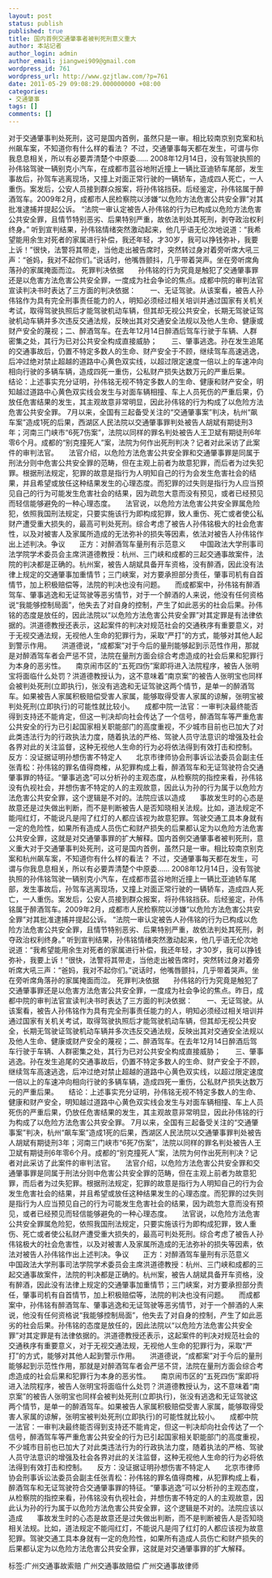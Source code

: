 ```yaml
---
layout: post
status: publish
published: true
title: 国内首例交通肇事者被判死刑意义重大
author: 本站记者
author_login: admin
author_email: jiangwei909@gmail.com
wordpress_id: 761
wordpress_url: http://www.gzjtlaw.com/?p=761
date: 2011-05-29 09:08:29.000000000 +08:00
categories:
- 交通肇事
tags: []
comments: []
---
```

对于交通肇事判处死刑，这可是国内首例，虽然只是一审。相比较南京别克案和杭州飙车案，不知道你有什么样的看法？ 不过，交通肇事每天都在发生，可谓与你我息息相关，所以有必要弄清楚个中原委&hellip;&hellip; 2008年12月14日，没有驾驶执照的孙伟铭驾驶一辆别克小汽车，在成都市蓝谷地附近撞上一辆比亚迪轿车尾部，发生事故后，孙驾车逃离现场，又撞上对面正常行驶的一辆轿车，造成四人死亡，一人重伤。案发后，公安人员接到群众报案，将孙伟铭挡获。后经鉴定，孙伟铭属于醉酒驾车。2009年2月，成都市人民检察院以涉嫌&ldquo;以危险方法危害公共安全罪&rdquo;对其批准逮捕并提起公诉。 &ldquo;法院一审认定被告人孙伟铭的行为已构成以危险方法危害公共安全罪，且情节特别恶劣、后果特别严重，故依法判处其死刑，剥夺政治权利终身。&rdquo; 听到宣判结果，孙伟铭情绪突然激动起来，他几乎语无伦次地说道：&ldquo;我希望能用余生对死者的家属进行补偿，我还年轻，才30岁，我可以挣钱弥补，我要上诉！&rdquo;很快，法警将其带走，当他走出被告席时，突然转过身对着旁听席大吼三声：&ldquo;爸妈，我对不起你们。&rdquo;说话时，他嘴唇颤抖，几乎带着哭声。坐在旁听席角落孙的家属掩面而泣。 死罪判决依据　　孙伟铭的行为究竟是触犯了交通肇事罪还是以危害方法危害公共安全罪，一度成为社会争论的焦点。成都中院的审判法官宣读判决书时表达了三方面的判决依据：　　一、无证驾驶。从该案看，被告人孙伟铭作为具有完全刑事责任能力的人，明知必须经过相关培训并通过国家有关机关考试，取得驾驶执照后才能驾驶机动车辆，但其却无视公共安全，长期无驾驶证驾驶机动车辆并多次违反交通法规，反映出其对交通安全法规以及他人生命、健康或财产安全的蔑视；二、醉酒驾车。在去年12月14日醉酒后驾车行驶于车辆、人群密集之处，其行为已对公共安全构成直接威胁；　　三、肇事逃逸。孙在发生追尾的交通事故后，仍置不特定多数人的生命、财产安全于不顾，继续驾车高速逃逸，后冲过绝对禁止超越的道路中心黄色双实线，以超过限定速度一倍以上的车速冲向相向行驶的多辆车辆，造成四死一重伤，公私财产损失达数万元的严重后果。　　结论：上述事实充分证明，孙伟铭无视不特定多数人的生命、健康和财产安全，明知越过道路中心黄色双实线会发生与对面车辆相撞、车上人员死伤的严重后果，仍放任危害结果的发生，其主观故意非常明显，因此孙伟铭的行为构成了以危险方法危害公共安全罪。 7月以来，全国有三起备受关注的&ldquo;交通肇事案&rdquo;判决，杭州&ldquo;飙车案&rdquo;造成1死的后果，西湖区人民法院以交通肇事罪判处被告人胡斌有期徒刑3年；河南三门峡市&ldquo;6死7伤案&rdquo;，法院以同样的罪名判处被告人王卫斌有期徒刑6年零6个月。成都的&ldquo;别克撞死人&rdquo;案，法院为何作出死刑判决？记者对此采访了此案件的审判法官。　　法官介绍，以危险方法危害公共安全罪和交通肇事罪是同属于刑法分则中危害公共安全罪的范畴，但在主观上前者为故意犯罪，而后者为过失犯罪。根据刑法规定，犯罪的故意是指行为人明知自己的行为会发生危害社会的结果，并且希望或放任这种结果发生的心理态度。而犯罪的过失则是指行为人应当预见自己的行为可能发生危害社会的结果，因为疏忽大意而没有预见，或者已经预见而轻信能够避免的一种心理态度。　　法官说，以危险方法危害公共安全罪属危险犯，依照我国刑法规定，只要实施该行为即构成犯罪，致人重伤、死亡或者使公私财产遭受重大损失的，最高可判处死刑。综合考虑了被告人孙伟铭极大的社会危害性，以及对被害人及家属所造成的无法弥补的损失等因素，依法对被告人孙伟铭作出上述判决。争议　　正方：对醉酒驾车量刑有示范意义　　中国政法大学刑事司法学院学术委员会主席洪道德教授：杭州、三门峡和成都的三起交通事故案件，法院的判决都是正确的。杭州案，被告人胡斌具备开车资格，没有醉酒，因此没有法律上规定的交通肇事加重情节；三门峡案，对方要承担部分责任，肇事司机有自首情节，加上积极赔偿等，法院的判决也没有问题。　　而成都案中，孙伟铭有醉酒驾车、肇事逃逸和无证驾驶等恶劣情节，对于一个醉酒的人来说，他没有任何资格说&ldquo;我能够控制局面&rdquo;，他失去了对自身的控制，产生了如此恶劣的社会后果。孙伟铭的态度是放任的，因此法院以&ldquo;以危险方法危害公共安全罪&rdquo;对其定罪是有法律依据的。洪道德教授还表示，这起案件的判决对规范社会的交通秩序有重要意义，对于无视交通法规，无视他人生命的犯罪行为，采取&ldquo;严打&rdquo;的方式，能够对其他人起到警示作用。　　洪道德说，&ldquo;成都案&rdquo;对于今后的量刑能够起到示范性作用，那就是对醉酒驾车者会严惩不贷，法院在量刑方面会综合考虑造成的社会后果和犯罪行为本身的恶劣性。　　南京闹市区的&ldquo;五死四伤&rdquo;案即将进入法院程序，被告人张明宝将面临什么处罚？洪道德教授认为，这不意味着&ldquo;南京案&rdquo;的被告人张明宝也同样会被判处死刑(立即执行)，张没有逃逸和无证驾驶这两个情节，是单一的醉酒驾车。如果被告人家属积极赔偿受害人家属，能够取得受害人家属的谅解，张明宝被判处死刑(立即执行)的可能性就比较小。　　成都中院一法官：一审判决最终能否得到支持还不能肯定，但这一判决却向社会传达了一个信号，醉酒驾车等严重危害公共安全的行为已引起国家相关职能部门的高度重视，不少城市目前也已加大了对此类违法行为的行政执法力度，随着执法的严格、驾驶人员守法意识的增强及社会各界对此的关注监督，这种无视他人生命的行为必将依法得到有效打击和控制。　　反方：没证据证明孙想伤害不特定人　　北京市律师协会刑事诉讼法委员会副主任张青松：孙伟铭的罪名值得商榷，从犯罪构成上看，醉酒驾车和无证驾驶符合交通肇事罪的特征。&ldquo;肇事逃逸&rdquo;可以分析孙的主观态度，从检察院的指控来看，孙伟铭没有仇视社会，并想伤害不特定的人的主观故意，因此认为孙的行为属于以危险方法危害公共安全罪，这个逻辑是不对的。法院应该以造成　　事故发生时的心态是故意还是过失做出判断，而不是判断被告人是否知晓相关法规。比如，道法规定不能闯红灯，不能说凡是闯了红灯的人都应该视为故意犯罪。驾驶交通工具本身就有一定的危险性，如果所有造成人员伤亡和财产损失的后果都认定为以危险方法危害公共安全罪，这就是对交通肇事罪的扩大解释。国内首例交通肇事者被判死刑，意义重大对于交通肇事判处死刑，这可是国内首例，虽然只是一审。相比较南京别克案和杭州飙车案，不知道你有什么样的看法？ 不过，交通肇事每天都在发生，可谓与你我息息相关，所以有必要弄清楚个中原委&hellip;&hellip; 2008年12月14日，没有驾驶执照的孙伟铭驾驶一辆别克小汽车，在成都市蓝谷地附近撞上一辆比亚迪轿车尾部，发生事故后，孙驾车逃离现场，又撞上对面正常行驶的一辆轿车，造成四人死亡，一人重伤。案发后，公安人员接到群众报案，将孙伟铭挡获。后经鉴定，孙伟铭属于醉酒驾车。2009年2月，成都市人民检察院以涉嫌&ldquo;以危险方法危害公共安全罪&rdquo;对其批准逮捕并提起公诉。 &ldquo;法院一审认定被告人孙伟铭的行为已构成以危险方法危害公共安全罪，且情节特别恶劣、后果特别严重，故依法判处其死刑，剥夺政治权利终身。&rdquo; 听到宣判结果，孙伟铭情绪突然激动起来，他几乎语无伦次地说道：&ldquo;我希望能用余生对死者的家属进行补偿，我还年轻，才30岁，我可以挣钱弥补，我要上诉！&rdquo;很快，法警将其带走，当他走出被告席时，突然转过身对着旁听席大吼三声：&ldquo;爸妈，我对不起你们。&rdquo;说话时，他嘴唇颤抖，几乎带着哭声。坐在旁听席角落孙的家属掩面而泣。 死罪判决依据　　孙伟铭的行为究竟是触犯了交通肇事罪还是以危害方法危害公共安全罪，一度成为社会争论的焦点。昨日，成都中院的审判法官宣读判决书时表达了三方面的判决依据：　　一、无证驾驶。从该案看，被告人孙伟铭作为具有完全刑事责任能力的人，明知必须经过相关培训并通过国家有关机关考试，取得驾驶执照后才能驾驶机动车辆，但其却无视公共安全，长期无驾驶证驾驶机动车辆并多次违反交通法规，反映出其对交通安全法规以及他人生命、健康或财产安全的蔑视；二、醉酒驾车。在去年12月14日醉酒后驾车行驶于车辆、人群密集之处，其行为已对公共安全构成直接威胁；　　三、肇事逃逸。孙在发生追尾的交通事故后，仍置不特定多数人的生命、财产安全于不顾，继续驾车高速逃逸，后冲过绝对禁止超越的道路中心黄色双实线，以超过限定速度一倍以上的车速冲向相向行驶的多辆车辆，造成四死一重伤，公私财产损失达数万元的严重后果。　　结论：上述事实充分证明，孙伟铭无视不特定多数人的生命、健康和财产安全，明知越过道路中心黄色双实线会发生与对面车辆相撞、车上人员死伤的严重后果，仍放任危害结果的发生，其主观故意非常明显，因此孙伟铭的行为构成了以危险方法危害公共安全罪。 7月以来，全国有三起备受关注的&ldquo;交通肇事案&rdquo;判决，杭州&ldquo;飙车案&rdquo;造成1死的后果，西湖区人民法院以交通肇事罪判处被告人胡斌有期徒刑3年；河南三门峡市&ldquo;6死7伤案&rdquo;，法院以同样的罪名判处被告人王卫斌有期徒刑6年零6个月。成都的&ldquo;别克撞死人&rdquo;案，法院为何作出死刑判决？记者对此采访了此案件的审判法官。　　法官介绍，以危险方法危害公共安全罪和交通肇事罪是同属于刑法分则中危害公共安全罪的范畴，但在主观上前者为故意犯罪，而后者为过失犯罪。根据刑法规定，犯罪的故意是指行为人明知自己的行为会发生危害社会的结果，并且希望或放任这种结果发生的心理态度。而犯罪的过失则是指行为人应当预见自己的行为可能发生危害社会的结果，因为疏忽大意而没有预见，或者已经预见而轻信能够避免的一种心理态度。　　法官说，以危险方法危害公共安全罪属危险犯，依照我国刑法规定，只要实施该行为即构成犯罪，致人重伤、死亡或者使公私财产遭受重大损失的，最高可判处死刑。综合考虑了被告人孙伟铭极大的社会危害性，以及对被害人及家属所造成的无法弥补的损失等因素，依法对被告人孙伟铭作出上述判决。争议　　正方：对醉酒驾车量刑有示范意义　　中国政法大学刑事司法学院学术委员会主席洪道德教授：杭州、三门峡和成都的三起交通事故案件，法院的判决都是正确的。杭州案，被告人胡斌具备开车资格，没有醉酒，因此没有法律上规定的交通肇事加重情节；三门峡案，对方要承担部分责任，肇事司机有自首情节，加上积极赔偿等，法院的判决也没有问题。　　而成都案中，孙伟铭有醉酒驾车、肇事逃逸和无证驾驶等恶劣情节，对于一个醉酒的人来说，他没有任何资格说&ldquo;我能够控制局面&rdquo;，他失去了对自身的控制，产生了如此恶劣的社会后果。孙伟铭的态度是放任的，因此法院以&ldquo;以危险方法危害公共安全罪&rdquo;对其定罪是有法律依据的。洪道德教授还表示，这起案件的判决对规范社会的交通秩序有重要意义，对于无视交通法规，无视他人生命的犯罪行为，采取&ldquo;严打&rdquo;的方式，能够对其他人起到警示作用。　　洪道德说，&ldquo;成都案&rdquo;对于今后的量刑能够起到示范性作用，那就是对醉酒驾车者会严惩不贷，法院在量刑方面会综合考虑造成的社会后果和犯罪行为本身的恶劣性。　　南京闹市区的&ldquo;五死四伤&rdquo;案即将进入法院程序，被告人张明宝将面临什么处罚？洪道德教授认为，这不意味着&ldquo;南京案&rdquo;的被告人张明宝也同样会被判处死刑(立即执行)，张没有逃逸和无证驾驶这两个情节，是单一的醉酒驾车。如果被告人家属积极赔偿受害人家属，能够取得受害人家属的谅解，张明宝被判处死刑(立即执行)的可能性就比较小。　　成都中院一法官：一审判决最终能否得到支持还不能肯定，但这一判决却向社会传达了一个信号，醉酒驾车等严重危害公共安全的行为已引起国家相关职能部门的高度重视，不少城市目前也已加大了对此类违法行为的行政执法力度，随着执法的严格、驾驶人员守法意识的增强及社会各界对此的关注监督，这种无视他人生命的行为必将依法得到有效打击和控制。　　反方：没证据证明孙想伤害不特定人　　北京市律师协会刑事诉讼法委员会副主任张青松：孙伟铭的罪名值得商榷，从犯罪构成上看，醉酒驾车和无证驾驶符合交通肇事罪的特征。&ldquo;肇事逃逸&rdquo;可以分析孙的主观态度，从检察院的指控来看，孙伟铭没有仇视社会，并想伤害不特定的人的主观故意，因此认为孙的行为属于以危险方法危害公共安全罪，这个逻辑是不对的。法院应该以造成　　事故发生时的心态是故意还是过失做出判断，而不是判断被告人是否知晓相关法规。比如，道法规定不能闯红灯，不能说凡是闯了红灯的人都应该视为故意犯罪。驾驶交通工具本身就有一定的危险性，如果所有造成人员伤亡和财产损失的后果都认定为以危险方法危害公共安全罪，这就是对交通肇事罪的扩大解释。标签:广州交通事故索赔 广州交通事故赔偿 广州交通事故律师
